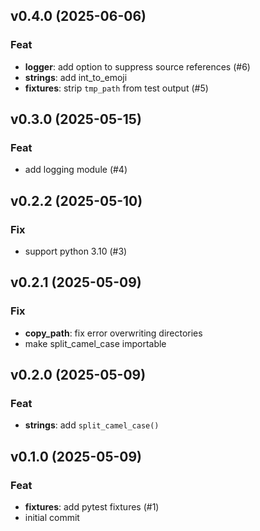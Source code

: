 ## v0.4.0 (2025-06-06)

### Feat

- **logger**: add option to suppress source references (#6)
- **strings**: add int_to_emoji
- **fixtures**: strip `tmp_path` from test output (#5)

## v0.3.0 (2025-05-15)

### Feat

- add logging module (#4)

## v0.2.2 (2025-05-10)

### Fix

- support python 3.10 (#3)

## v0.2.1 (2025-05-09)

### Fix

- **copy_path**: fix error overwriting directories
- make split_camel_case importable

## v0.2.0 (2025-05-09)

### Feat

- **strings**: add `split_camel_case()`

## v0.1.0 (2025-05-09)

### Feat

- **fixtures**: add pytest fixtures (#1)
- initial commit
